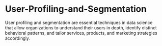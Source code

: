 # User-Profiling-and-Segmentation
User profiling and segmentation are essential techniques in data science that allow organizations to understand their users in depth, identify distinct behavioral patterns, and tailor services, products, and marketing strategies accordingly.

